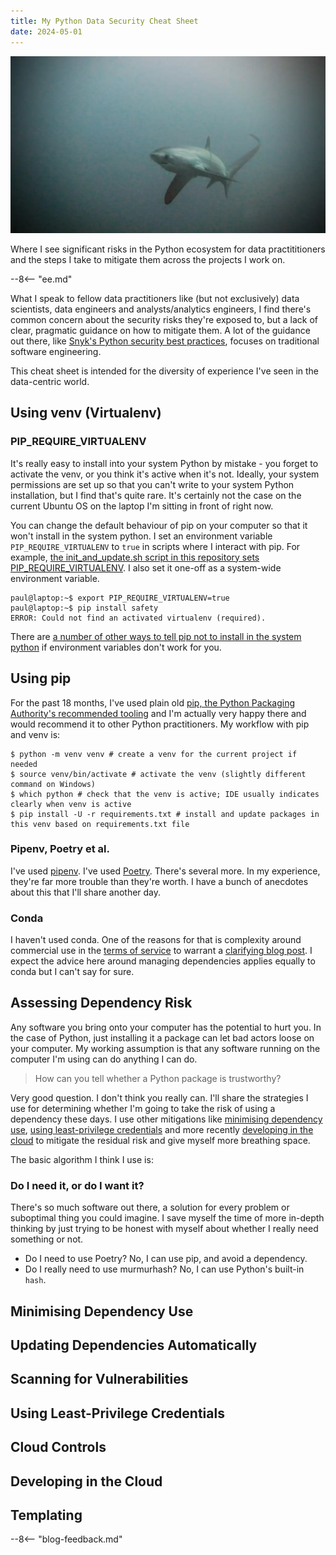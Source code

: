 ```yaml
---
title: My Python Data Security Cheat Sheet
date: 2024-05-01
---
```


![hero image](./assets/hero.webp)

Where I see significant risks in the Python ecosystem for data practititioners and the steps I take to mitigate them across the projects I work on.

--8<-- "ee.md"

<!-- more -->

What I speak to fellow data practitioners like (but not exclusively) data scientists, data engineers and analysts/analytics engineers, I find there's common concern about the security risks they're exposed to, but a lack of clear, pragmatic guidance on how to mitigate them. A lot of the guidance out there, like [Snyk's Python security best practices](https://snyk.io/blog/python-security-best-practices-cheat-sheet/), focuses on traditional software engineering.

This cheat sheet is intended for the diversity of experience I've seen in the data-centric world.

## Using venv (Virtualenv)

### PIP_REQUIRE_VIRTUALENV

It's really easy to install into your system Python by mistake - you forget to activate the venv, or you think it's active when it's not. Ideally, your system permissions are set up so that you can't write to your system Python installation, but I find that's quite rare. It's certainly not the case on the current Ubuntu OS on the laptop I'm sitting in front of right now.

You can change the default behaviour of pip on your computer so that it won't install in the system python.
I set an environment variable `PIP_REQUIRE_VIRTUALENV` to `true` in scripts where I interact with pip. For example, [the init_and_update.sh script in this repository sets PIP_REQUIRE_VIRTUALENV](https://github.com/brabster/tw-site-mkdocs/blob/27b7a94d7dcaf0fd51c39395a205db1e5de1e9a2/.dev_scripts/init_and_update.sh#L5). I also set it one-off as a system-wide environment variable.

```console
paul@laptop:~$ export PIP_REQUIRE_VIRTUALENV=true
paul@laptop:~$ pip install safety
ERROR: Could not find an activated virtualenv (required).
```

There are [a number of other ways to tell pip not to install in the system python](https://docs.python-guide.org/dev/pip-virtualenv/#requiring-an-active-virtual-environment-for-pip) if environment variables don't work for you.


## Using pip

For the past 18 months, I've used plain old [pip, the Python Packaging Authority's recommended tooling](https://packaging.python.org/en/latest/guides/tool-recommendations/#installing-packages) and I'm actually very happy there and would recommend it to other Python practitioners. My workflow with pip and venv is:

```console
$ python -m venv venv # create a venv for the current project if needed
$ source venv/bin/activate # activate the venv (slightly different command on Windows)
$ which python # check that the venv is active; IDE usually indicates clearly when venv is active
$ pip install -U -r requirements.txt # install and update packages in this venv based on requirements.txt file
```

### Pipenv, Poetry et al.

I've used [pipenv](https://pipenv.pypa.io/en/latest/). I've used [Poetry](https://python-poetry.org/). There's several more. In my experience, they're far more trouble than they're worth. I have a bunch of anecdotes about this that I'll share another day.


### Conda

I haven't used conda. One of the reasons for that is complexity around commercial use in the [terms of service](https://conda-forge.org/blog/2020/11/20/anaconda-tos/) to warrant a [clarifying blog post](https://legal.anaconda.com/policies/en/). I expect the advice here around managing dependencies applies equally to conda but I can't say for sure.


## Assessing Dependency Risk

Any software you bring onto your computer has the potential to hurt you. In the case of Python, just installing it a package can let bad actors loose on your computer. My working assumption is that any software running on the computer I'm using can do anything I can do.

> How can you tell whether a Python package is trustworthy?

Very good question. I don't think you really can. I'll share the strategies I use for determining whether I'm going to take the risk of using a dependency these days. I use other mitigations like [minimising dependency use](#minimising-dependency-use), [using least-privilege credentials](#using-least-privilege-credentials) and more recently [developing in the cloud](#developing-in-the-cloud) to mitigate the residual risk and give myself more breathing space.

The basic algorithm I think I use is:

### Do I need it, or do I want it?

There's so much software out there, a solution for every problem or suboptimal thing you could imagine. I save myself the time of more in-depth thinking by just trying to be honest with myself about whether I really need something or not.

- Do I need to use Poetry? No, I can use pip, and avoid a dependency.
- Do I really need to use murmurhash? No, I can use Python's built-in `hash`.



## Minimising Dependency Use



## Updating Dependencies Automatically

## Scanning for Vulnerabilities

## Using Least-Privilege Credentials

## Cloud Controls

## Developing in the Cloud

## Templating



--8<-- "blog-feedback.md"